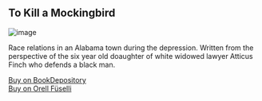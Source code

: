 ## To Kill a Mockingbird

![image](https://i.imgur.com/4v7x1R1.png)

Race relations in an Alabama town during the depression. Written from the perspective of the six year old doaughter of white widowed lawyer Atticus Finch who defends a black man.

[Buy on BookDepository](https://www.bookdepository.com/Kill-Mockingbird-Harper-Lee/9780099549482?ref=grid-view&qid=1654272331578&sr=1-1)  
[Buy on Orell Füselli](https://www.orellfuessli.ch/shop/home/artikeldetails/A1039557445)

<!--stackedit_data:
eyJoaXN0b3J5IjpbLTEwNzgxMzQ2NTEsMjAxNjQ4ODc5Ml19
-->